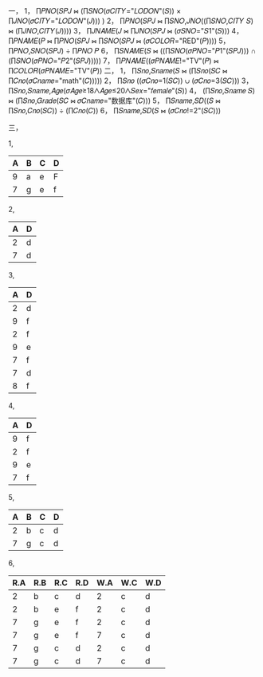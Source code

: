 一，
1， ∏𝑃𝑁𝑂(𝑆𝑃𝐽 ⋈ (∏𝑆𝑁𝑂(𝜎𝐶𝐼𝑇𝑌="𝐿𝑂𝐷𝑂𝑁"(𝑆)) × ∏𝐽𝑁𝑂(𝜎𝐶𝐼𝑇𝑌="𝐿𝑂𝐷𝑂𝑁"(𝐽))) )
2， ∏𝑃𝑁𝑂(𝑆𝑃𝐽 ⋈ ∏𝑆𝑁𝑂,𝐽𝑁𝑂((∏𝑆𝑁𝑂,𝐶𝐼𝑇𝑌 𝑆) ⋈ (∏𝐽𝑁𝑂,𝐶𝐼𝑇𝑌(𝐽))))
3， ∏𝐽𝑁𝐴𝑀𝐸(𝐽 ⋈ ∏𝐽𝑁𝑂(𝑆𝑃𝐽 ⋈ (𝜎𝑆𝑁𝑂="𝑆1"(𝑆)))
4， ∏𝑃𝑁𝐴𝑀𝐸(𝑃 ⋈ ∏𝑃𝑁𝑂(𝑆𝑃𝐽 ⋈ ∏𝑆𝑁𝑂(𝑆𝑃𝐽 ⋈ (𝜎𝐶𝑂𝐿𝑂𝑅="RED"(𝑃))))
5， ∏𝑃𝑁𝑂,𝑆𝑁𝑂(𝑆𝑃𝐽) ÷ ∏𝑃𝑁𝑂 𝑃
6， ∏𝑆𝑁𝐴𝑀𝐸(𝑆 ⋈ ((∏𝑆𝑁𝑂(𝜎𝑃𝑁𝑂="𝑃1"(𝑆𝑃𝐽))) ∩ (∏𝑆𝑁𝑂(𝜎𝑃𝑁𝑂="𝑃2"(𝑆𝑃𝐽)))))
7， ∏𝑃𝑁𝐴𝑀𝐸((𝜎𝑃𝑁𝐴𝑀𝐸!="TV"(𝑃) ⋈ ∏𝐶𝑂𝐿𝑂𝑅(𝜎𝑃𝑁𝐴𝑀𝐸="TV"(𝑃))
二，
1， ∏𝑆𝑛𝑜,𝑆𝑛𝑎𝑚𝑒(𝑆 ⋈ (∏𝑆𝑛𝑜(𝑆𝐶 ⋈ ∏𝐶𝑛𝑜(𝜎𝐶𝑛𝑎𝑚𝑒="math"(𝐶)))))
2， ∏𝑆𝑛𝑜 ((𝜎𝐶𝑛𝑜=1(𝑆𝐶)) ∪ (𝜎𝐶𝑛𝑜=3(𝑆𝐶)))
3， ∏𝑆𝑛𝑜,𝑆𝑛𝑎𝑚𝑒,𝐴𝑔𝑒(𝜎𝐴𝑔𝑒≥18⋀𝐴𝑔𝑒≤20⋀𝑆𝑒𝑥="𝑓𝑒𝑚𝑎𝑙𝑒"(𝑆))
4， (∏𝑆𝑛𝑜,𝑆𝑛𝑎𝑚𝑒 𝑆) ⋈ (∏𝑆𝑛𝑜,𝐺𝑟𝑎𝑑𝑒(𝑆𝐶 ⋈ 𝜎𝐶𝑛𝑎𝑚𝑒="数据库"(𝐶)))
5， ∏𝑆𝑛𝑎𝑚𝑒,𝑆𝐷((𝑆 ⋈ ∏𝑆𝑛𝑜,𝐶𝑛𝑜(𝑆𝐶)) ÷ (∏𝐶𝑛𝑜(𝐶))
6， ∏𝑆𝑛𝑎𝑚𝑒,𝑆𝐷(𝑆 ⋈ (𝜎𝐶𝑛𝑜!=2"(𝑆𝐶)))

三，

1,

| A    | B    | C    | D    |
| ---- | ---- | ---- | ---- |
| 9    | a    | e    | F    |
| 7    | g    | e    | f    |

2,

| A    | D    |
| ---- | ---- |
| 2    | d    |
| 7    | d    |

3,

| A    | D    |
| ---- | ---- |
| 2    | d    |
| 9    | f    |
| 2    | f    |
| 9    | e    |
| 7    | f    |
| 7    | d    |
| 8    | f    |

4,

| A    | D    |
| ---- | ---- |
| 9    | f    |
| 2    | f    |
| 9    | e    |
| 7    | f    |

5,

| A    | B    | C    | D    |
| ---- | ---- | ---- | ---- |
| 2    | b    | c    | d    |
| 7    | g    | c    | d    |

6,

| R.A  | R.B  | R.C  | R.D  | W.A  | W.C  | W.D  |
| ---- | ---- | ---- | ---- | ---- | ---- | ---- |
| 2    | b    | c    | d    | 2    | c    | d    |
| 2    | b    | e    | f    | 2    | c    | d    |
| 7    | g    | e    | f    | 2    | c    | d    |
| 7    | g    | e    | f    | 7    | c    | d    |
| 7    | g    | c    | d    | 2    | c    | d    |
| 7    | g    | c    | d    | 7    | c    | d    |

 